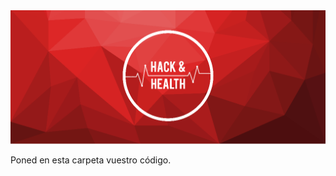 <img src="../../images/hachandhealth_banner.png" alt="" style="width:;"/>

Poned en esta carpeta vuestro código.
